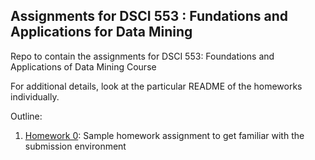## Assignments for DSCI 553 : Fundations and Applications for Data Mining
Repo to contain the assignments for DSCI 553: Foundations and Applications of Data Mining Course

For additional details, look at the particular README of the homeworks individually. 

Outline:
1. [Homework 0](homework-assignment-0): Sample homework assignment to get familiar with the submission environment